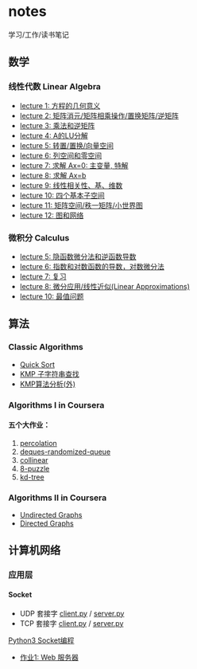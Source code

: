 # notes
学习/工作/读书笔记


## 数学

### 线性代数 Linear Algebra

- [lecture 1: 方程的几何意义](https://github.com/runningIris/notes/blob/master/linear-algebra/lecture1.md)
- [lecture 2: 矩阵消元/矩阵相乘操作/置换矩阵/逆矩阵](https://github.com/runningIris/notes/blob/master/linear-algebra/lecture2.md)
- [lecture 3: 乘法和逆矩阵](https://github.com/runningIris/notes/blob/master/linear-algebra/lecture3.md)
- [lecture 4: A的LU分解](https://github.com/runningIris/notes/blob/master/linear-algebra/lecture4.md)
- [lecture 5: 转置/置换/向量空间](https://github.com/runningIris/notes/blob/master/linear-algebra/lecture5.md)
- [lecture 6: 列空间和零空间](https://github.com/runningIris/notes/blob/master/linear-algebra/lecture6.md)
- [lecture 7: 求解 Ax=0: 主变量, 特解](https://github.com/runningIris/notes/blob/master/linear-algebra/lecture7.md)
- [lecture 8: 求解 Ax=b](https://github.com/runningIris/notes/blob/master/linear-algebra/lecture8.md)
- [lecture 9: 线性相关性、基、维数](https://github.com/runningIris/notes/blob/master/linear-algebra/lecture9.md)
- [lecture 10: 四个基本子空间](https://github.com/runningIris/notes/blob/master/linear-algebra/lecture10.md)
- [lecture 11: 矩阵空间/秩一矩阵/小世界图](https://github.com/runningIris/notes/blob/master/linear-algebra/lecture11.md)
- [lecture 12: 图和网络](https://github.com/runningIris/notes/blob/master/linear-algebra/lecture12.md)
### 微积分 Calculus

- [lecture 5: 隐函数微分法和逆函数导数](https://github.com/runningIris/notes/blob/master/calculus/lecture5.md)
- [lecture 6: 指数和对数函数的导数，对数微分法](https://github.com/runningIris/notes/blob/master/calculus/lecture6.md)
- [lecture 7: 复习](https://github.com/runningIris/notes/blob/master/calculus/lecture7.md)
- [lecture 8:  微分应用/线性近似(Linear Approximations)](https://github.com/runningIris/notes/blob/master/calculus/lecture8.md)
- [lecture 10: 最值问题](https://github.com/runningIris/notes/blob/master/calculus/lecture10.md)

## 算法

### Classic Algorithms

- [Quick Sort](https://github.com/runningIris/notes/blob/master/algorithms/quicksort.cpp)
- [KMP 子字符串查找](https://github.com/runningIris/notes/blob/master/algorithms/kmp.cpp)
- [KMP算法分析(外)](https://blog.csdn.net/v_july_v/article/details/7041827)

### Algorithms I in Coursera

#### 五个大作业：

1. [percolation](https://github.com/runningIris/percolation)
2. [deques-randomized-queue](https://github.com/runningIris/deques-randomized-queue)
3. [collinear](https://github.com/runningIris/collinear)
4. [8-puzzle](https://github.com/runningIris/8-puzzle)
5. [kd-tree](https://github.com/runningIris/kd-tree)

### Algorithms II in Coursera
- [Undirected Graphs](https://github.com/runningIris/notes/blob/master/algorithmsII/week1/undirected-graphs/README.md)
- [Directed Graphs](https://github.com/runningIris/notes/blob/master/algorithmsII/week1/directed-graphs/README.md)

## 计算机网络

### 应用层

#### Socket
- UDP 套接字 [client.py](https://github.com/runningIris/notes/blob/master/computer-networking/socket/UDP/client.py) / [server.py](https://github.com/runningIris/notes/blob/master/computer-networking/socket/UDP/server.py)
- TCP 套接字 [client.py](https://github.com/runningIris/notes/blob/master/computer-networking/socket/TCP/client.py) / [server.py](https://github.com/runningIris/notes/blob/master/computer-networking/socket/TCP/server.py)

[Python3 Socket编程](https://blog.csdn.net/song_lee/article/details/99072318)

- [作业1: Web 服务器](https://github.com/runningIris/notes/blob/master/computer-networking/socket/web-server/server.py)
